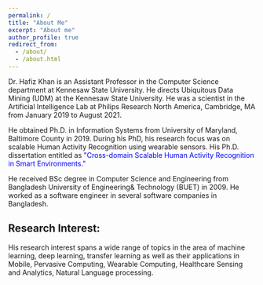 ```yaml
---
permalink: /
title: "About Me"
excerpt: "About me"
author_profile: true
redirect_from: 
  - /about/
  - /about.html
---
```




Dr. Hafiz Khan is an Assistant Professor in the Computer Science department at Kennesaw State University. He directs Ubiquitous Data Mining (UDM) at the Kennesaw State University. He was a scientist in the Artificial Intelligence Lab at Philips Research North America, Cambridge, MA from January 2019 to August 2021. 

He obtained Ph.D. in Information Systems from University of Maryland, Baltimore County in 2019. During his PhD, his research focus was on scalable Human Activity Recognition using wearable sensors. His Ph.D. dissertation entitled as <font color='blue'>"Cross-domain Scalable Human Activity Recognition in Smart Environments."</font>


He received BSc degree in Computer Science and Engineering from Bangladesh University of Engineering& Technology (BUET) in 2009. He worked as a software engineer in several software companies in Bangladesh.


## Research Interest:

His research interest spans a wide range of topics in the area of machine learning, deep learning, transfer learning as well as their applications in Mobile, Pervasive Computing, Wearable Computing, Healthcare Sensing and Analytics, Natural Language processing. 



